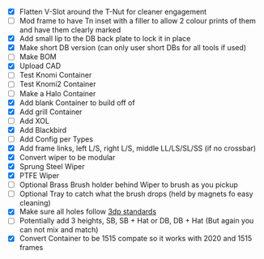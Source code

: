 - [x] Flatten V-Slot around the T-Nut for cleaner engagement
- [ ] Mod frame to have Tn inset with a filler to allow 2 colour prints of them and have them clearly marked
- [x] Add small lip to the DB back plate to lock it in place
- [x] Make short DB version (can only user short DBs for all tools if used)
- [ ] Make BOM
- [x] Upload CAD
- [ ] Test Knomi Container
- [ ] Test Knomi2 Container
- [ ] Make a Halo Container
- [x] Add blank Container to build off of
- [x] Add grill Container
- [ ] Add XOL
- [x] Add Blackbird
- [ ] Add Config per Types
- [x] Add frame links, left L/S, right L/S, middle LL/LS/SL/SS (if no crossbar)
- [x] Convert wiper to be modular
- [x] Sprung Steel Wiper
- [x] PTFE Wiper
- [ ] Optional Brass Brush holder behind Wiper to brush as you pickup
- [ ] Optional Tray to catch what the brush drops (held by magnets fo easy cleaning)
- [x] Make sure all holes follow [3dp standards](https://github.com/gregsaun/maker_cheatsheet/blob/master/3d_printing/techniques.md)
- [ ] Potentially add 3 heights, SB, SB + Hat or DB, DB + Hat (But again you can not mix and match)
- [x] Convert Container to be 1515 compate so it works with 2020 and 1515 frames
